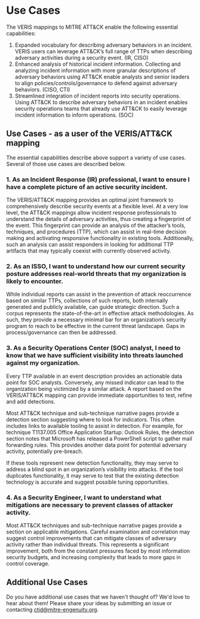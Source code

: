 # Use Cases

The VERIS mappings to MITRE ATT&CK enable the following essential capabilities: 
1.	Expanded vocabulary for describing adversary behaviors in an incident. VERIS users can leverage ATT&CK’s full range of TTPs when describing adversary activities during a security event. (IR, CISO)
2.	Enhanced analysis of historical incident information. Collecting and analyzing incident information with more granular descriptions of adversary behaviors using ATT&CK enable analysts and senior leaders to align policies/controls/governance to defend against adversary behaviors. (CISO, CTI)
3.	Streamlined integration of incident reports into security operations. Using ATT&CK to describe adversary behaviors in an incident enables security operations teams that already use ATT&CK to easily leverage incident information to inform operations. (SOC)


## Use Cases - as a user of the VERIS/ATT&CK mapping ###
The essential capabilities describe above support a variety of use cases. Several of those use cases are described below.

### 1. As an Incident Response (IR) professional, I want to ensure I have a complete picture of an active security incident.

The VERIS/ATT&CK mapping provides an optimal joint framework to comprehensively describe security events at a flexible level. At a very low level, the ATT&CK mappings allow incident response professionals to understand the details of adversary activities, thus creating a fingerprint of the event. This fingerprint can provide an analysis of the attacker’s tools, techniques, and procedures (TTP), which can assist in real-time decision making and activating responsive functionality in existing tools. Additionally, such an analysis can assist responders in looking for additional TTP artifacts that may typically coexist with currently observed activity. 

### 2. As an ISSO, I want to understand how our current security posture addresses real-world threats that my organization is likely to encounter.

While individual reports can assist in the prevention of attack reoccurrence based on similar TTPs, collections of such reports, both internally generated and publicly available, can guide strategic direction. Such a corpus represents the state-of-the-art in effective attack methodologies. As such, they provide a necessary minimal bar for an organization’s security program to reach to be effective in the current threat landscape. Gaps in process/governance can then be addressed.

### 3. As a Security Operations Center (SOC) analyst, I need to know that we have sufficient visibility into threats launched against my organization.

Every TTP available in an event description provides an actionable data point for SOC analysts. Conversely, any missed indicator can lead to the organization being victimized by a similar attack. A report based on the VERIS/ATT&CK mapping can provide immediate opportunities to test, refine and add detections. 

Most ATT&CK technique and sub-technique narrative pages provide a detection section suggesting where to look for indicators. This often includes links to available tooling to assist in detection. For example, for technique T1137.005 Office Application Startup: Outlook Rules, the detection section notes that Microsoft has released a PowerShell script to gather mail forwarding rules. This provides another data point for potential adversary activity, potentially pre-breach. 

If these tools represent new detection functionality, they may serve to address a blind spot in an organization’s visibility into attacks. If the tool duplicates functionality, it may serve to test that the existing detection technology is accurate and suggest possible tuning opportunities.

### 4. As a Security Engineer, I want to understand what mitigations are necessary to prevent classes of attacker activity.

Most ATT&CK techniques and sub-technique narrative pages provide a section on applicable mitigations. Careful examination and correlation may suggest control improvements that can mitigate classes of adversary activity rather than individual threats. This represents a significant improvement, both from the constant pressures faced by most information security budgets, and increasing complexity that leads to more gaps in control coverage.

## Additional Use Cases
Do you have additional use cases that we haven't thought of? We'd love to hear about them! Please share your ideas by submitting an issue or contacting ctid@mitre-engenuity.org.
